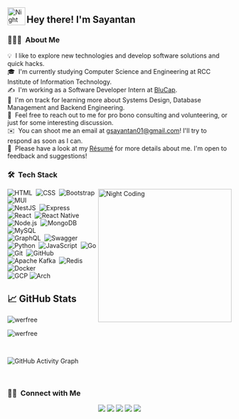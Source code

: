 &nbsp;

<img alt="Night Coding" src="https://media.giphy.com/media/hvRJCLFzcasrR4ia7z/giphy.gif" width='40' align="left"/><h2>Hey there! I'm Sayantan</h2>

<!-- ## 👋 &nbsp;Hey there! I'm Sayantan -->

### 👨🏻‍💻 &nbsp;About Me

💡 &nbsp;I like to explore new technologies and develop software solutions and quick hacks.\
🎓 &nbsp;I'm currently studying Computer Science and Engineering at RCC Institute of Information Technology.\
✍️ &nbsp;I'm working as a Software Developer Intern at [BluCap](https://blucap.health/).\
🌱 &nbsp;I'm on track for learning more about Systems Design, Database Management and Backend Engineering.\
💬 &nbsp;Feel free to reach out to me for pro bono consulting and volunteering, or just for some interesting discussion.\
✉️ &nbsp;You can shoot me an email at gsayantan01@gmail.com! I'll try to respond as soon as I can.\
📄 &nbsp;Please have a look at my [Résumé](https://drive.google.com/file/d/12fFl6HACRGxFNDZp1_ktFyQyJqfbZZp-/view) for more details about me. I'm open to feedback and suggestions!

### 🛠 &nbsp;Tech Stack


<!-- <img alt="Night Coding" src="https://raw.githubusercontent.com/AVS1508/AVS1508/master/assets/Night-Coding.gif"  align="right"/> -->
<img alt="Night Coding" src="https://i.pinimg.com/originals/8b/35/fe/8b35fef55fba1a201c9c7a11d3ec3d64.gif" width="300" align="right"/> 

![HTML](https://img.shields.io/badge/-HTML-05122A?style=flat&logo=HTML5)&nbsp;
![CSS](https://img.shields.io/badge/-CSS-05122A?style=flat&logo=CSS3&logoColor=1572B6)&nbsp;
![Bootstrap](https://img.shields.io/badge/-Bootstrap-05122A?style=flat&logo=bootstrap&logoColor=563D7C)
![MUI](https://img.shields.io/badge/-MUI-05122A?style=flat&logo=MUI&logoColor=563D7C)
<br />
![NestJS](https://img.shields.io/badge/-NestJS-05122A?style=flat&logo=nestjs&logoColor=red)&nbsp;
![Express](https://img.shields.io/badge/-Express-05122A?style=flat&logo=express)&nbsp;
![React](https://img.shields.io/badge/-React-05122A?style=flat&logo=react)&nbsp;
![React Native](https://img.shields.io/badge/-React%20Native-05122A?style=flat&logo=react)&nbsp;
<br />
![Node.js](https://img.shields.io/badge/-Node.js-05122A?style=flat&logo=node.js)&nbsp;
![MongoDB](https://img.shields.io/badge/-MongoDB-05122A?style=flat&logo=mongodb)&nbsp;
![MySQL](https://img.shields.io/badge/-MySQL-05122A?style=flat&logo=MySQL)&nbsp;
<br />
![GraphQL](https://img.shields.io/badge/-GraphQL-05122A?style=flat&logo=graphql&logoColor=red)&nbsp;
![Swagger](https://img.shields.io/badge/-Swagger-05122A?style=flat&logo=swagger)&nbsp;
<br />
![Python](https://img.shields.io/badge/-Python-05122A?style=flat&logo=python&logoColor=1572B6)&nbsp;
![JavaScript](https://img.shields.io/badge/-JavaScript-05122A?style=flat&logo=javascript)&nbsp;
![Go](https://img.shields.io/badge/Go-05122A?style=flat&logo=go&logoColor=1572B6)
<br />
![Git](https://img.shields.io/badge/-Git-05122A?style=flat&logo=git)&nbsp;
![GitHub](https://img.shields.io/badge/-GitHub-05122A?style=flat&logo=github)&nbsp;
<br />
![Apache Kafka](https://img.shields.io/badge/-Apache%20Kafka-05122A?style=flat&logo=apachekafka&logoColor=007ACC)&nbsp;
![Redis](https://img.shields.io/badge/-Redis-05122A?style=flat&logo=redis)&nbsp;
![Docker](https://img.shields.io/badge/-Docker-05122A?style=flat&logo=docker)
<br/>
![GCP](https://img.shields.io/badge/-GCP-05122A?style=flat&logo=google-cloud)
![Arch](https://img.shields.io/badge/-Arch-05122A?style=flat&logo=arch-linux)

## &#x1f4c8; GitHub Stats

<p align="left"><img align="left" src="https://github-readme-stats.vercel.app/api/top-langs?username=werfree&show_icons=true&locale=en&layout=compact&theme=radical" alt="werfree" /></p>
<br/>
 
 <p><img align="center" src="https://github-readme-streak-stats.herokuapp.com/?user=werfree&theme=radical" alt="werfree" /></p>
 
 <br />
 
![GitHub Activity Graph](https://activity-graph.herokuapp.com/graph?username=werfree&bg_color=000000&color=4fff67&line=4fff67&point=ffffff&area=true&hide_border=true)  

<br/>

### 🤝🏻 &nbsp;Connect with Me

<p align="center">
<a href="https://werfree.github.io/"><img src="https://img.shields.io/badge/-werfree.github.io-3423A6?style=flat&logo=Google-Chrome&logoColor=white"/></a>
<a href="https://linkedin.com/in/werfree"><img src="https://img.shields.io/badge/-Sayantan%20Ghosh-0077B5?style=flat&logo=Linkedin&logoColor=white"/></a>
<a href="mailto:gsayantan01@gmail.com"><img src="https://img.shields.io/badge/-gsayantan01@gmail.com-D14836?style=flat&logo=Gmail&logoColor=white"/></a>
<a href="https://instagram.com/werfree_"><img src="https://img.shields.io/badge/-@werfree_-E4405F?style=flat&logo=Instagram&logoColor=white"/></a>
<a href="https://facebook.com/gsayantan01"><img src="https://img.shields.io/badge/-@gsayantan01-1877F2?style=flat&logo=Facebook&logoColor=white"/></a>
</p>

<!--
**werfree/werfree** is a ✨ _special_ ✨ repository because its `README.md` (this file) appears on your GitHub profile.

Here are some ideas to get you started:
- ### Hi there 👋
- 🔭 I’m currently working on ...
- 🌱 I’m currently learning ...
- 👯 I’m looking to collaborate on ...
- 🤔 I’m looking for help with ...
- 💬 Ask me about ...
- 📫 How to reach me: ...
- 😄 Pronouns: ...
- ⚡ Fun fact: ...
-->
